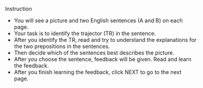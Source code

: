 Instruction
- You will see a picture and two English sentences (A and B) on each page.
- Your task is to identify the trajector (TR) in the sentence.
- After you identify the TR, read and try to understand the explanations for the two prepositions in the sentences.
- Then decide which of the sentences best describes the picture.
- After you choose the sentence, feedback will be given. Read and learn the feedback.
- After you finish learning the feedback, click NEXT to go to the next page.